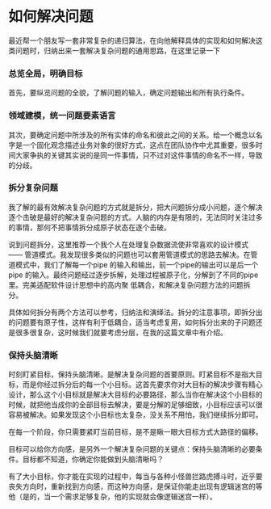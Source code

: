 # 如何解决问题

最近帮一个朋友写一套非常复杂的递归算法，在向他解释具体的实现和如何解决这类问题时，归纳出来一套解决复杂问题的通用思路，在这里记录一下

### 总览全局，明确目标

首先，要纵览问题的全貌，了解问题的输入，确定问题输出和所有执行条件。

### 领域建模，统一问题要素语言

其次，要确定问题中所涉及的所有实体的命名和彼此之间的关系。给一个概念以名字是一个固化观念描述业务对象的很好方式，这点在团队协作中尤其重要，很多时间大家争执的关键其实说的是同一件事情，只不过对这件事情的命名不一样，导致的分歧。

### 拆分复杂问题

我了解的最有效解决复杂问题的方式就是拆分，把大问题拆分成小问题，逐个解决逐个击破是最好的解决复杂问题的方式。人脑的内存是有限的，无法同时关注过多的事情，那何不把事情拆分成原子状态在逐个击破。

说到问题拆分，这里推荐一个我个人在处理复杂数据流使非常喜欢的设计模式 —— 管道模式。我发现很多类似的问题也可以套用管道模式的思路去解决。在管道模式中，我们了解每一个pipe 的输入和输出，前一个pipe的输出可以是后一个pipe 的输入。最终问题经过逐步拆解，处理过程被原子化，分解到了不同的pipe 里。完美适配软件设计思想中的高内聚 低耦合，和解决复杂问题方法的问题拆分。

具体如何拆分有两个方法可以参考，归纳法和演绎法。拆分的注意事项，即拆分出的问题要有原子性，这样有利于低耦合，适当考虑复用，如何拆分出来的子问题还是很多很复杂，这时候我们就要考虑分层，在我的这篇文章中有介绍。

### 保持头脑清晰

时刻盯紧目标，保持头脑清晰。是解决复杂问题的首要原则。盯紧目标不是指大目标，而是你经过拆分后的每一个小目标。这首先要求你对大目标的解决步骤有精心设计，那么这个小目标就是解决大目标的必要路径，那么当你在解决这个小目标的时候，就把他当成你的全部目标去解决，要是分解的足够细致，小目标应该可以很容易被解决。如果发现这个小目标也太复杂，没关系不用怕，我们继续拆分即可。

在每一个阶段，你只需要紧盯当前目标，是不是瞅一眼大目标方式大路径的偏移。

目标可以给你方向感，是另外一个解决复杂问题的关键点：保持头脑清晰的必要条件。目标都不知道，你确定你能做到头脑清晰吗？

有了大小目标，你才能在实现的过程中，每当与各种小怪兽拦路虎搏斗时，近乎要丧失方向时，重新找到方向感，而这种方向感，是保证你能走出现有逻辑迷宫的等他（是的，当一个需求足够复杂，他的实现就会像逻辑迷宫一样）。

